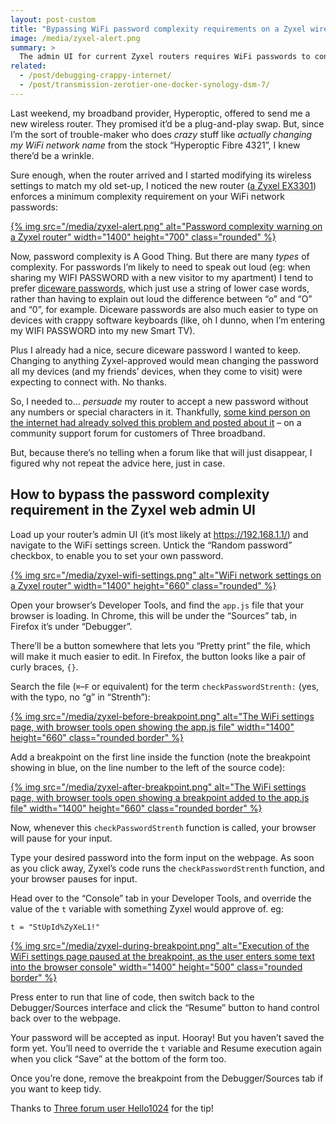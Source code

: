 ```yaml
---
layout: post-custom
title: "Bypassing WiFi password complexity requirements on a Zyxel wireless router"
image: /media/zyxel-alert.png
summary: >
  The admin UI for current Zyxel routers requires WiFi passwords to contain letters, numbers, and special characters. If you prefer a different style of password (eg: diceware passwords), you can bypass the complexity requirement with the help of your web browser’s Developer Tools.
related:
  - /post/debugging-crappy-internet/
  - /post/transmission-zerotier-one-docker-synology-dsm-7/
---
```


<div class="container-readable" markdown="1">

Last weekend, my broadband provider, Hyperoptic, offered to send me a new wireless router. They promised it’d be a plug-and-play swap. But, since I’m the sort of trouble-maker who does _crazy_ stuff like _actually changing my WiFi network name_ from the stock “Hyperoptic Fibre 4321”, I knew there’d be a wrinkle.

Sure enough, when the router arrived and I started modifying its wireless settings to match my old set-up, I noticed the new router ([a Zyxel EX3301](https://www.hyperoptic.com/press/posts/hyperoptic-upgrades-hyperhub-router-range-setting-new-standards-in-full-fibre-broadband-technology/)) enforces a minimum complexity requirement on your WiFi network passwords:

<a href="/media/zyxel-alert.png" target="_blank">{% img src="/media/zyxel-alert.png" alt="Password complexity warning on a Zyxel router" width="1400" height="700" class="rounded" %}</a>

Now, password complexity is A Good Thing. But there are many _types_ of complexity. For passwords I’m likely to need to speak out loud (eg: when sharing my WIFI PASSWORD with a new visitor to my apartment) I tend to prefer [diceware passwords](https://diceware.dmuth.org/), which just use a string of lower case words, rather than having to explain out loud the difference between “o” and “O” and “0”, for example. Diceware passwords are also much easier to type on devices with crappy software keyboards (like, oh I dunno, when I’m entering my WIFI PASSWORD into my new Smart TV).

Plus I already had a nice, secure diceware password I wanted to keep. Changing to anything Zyxel-approved would mean changing the password all my devices (and my friends’ devices, when they come to visit) were expecting to connect with. No thanks.

So, I needed to… _persuade_ my router to accept a new password without any numbers or special characters in it. Thankfully, [some kind person on the internet had already solved this problem and posted about it](https://community.three.co.uk/t5/Broadband/Issues-with-setting-WPA-key-on-Zyxel-NR5103E-router/m-p/14429) – on a community support forum for customers of Three broadband.

But, because there’s no telling when a forum like that will just disappear, I figured why not repeat the advice here, just in case.

## How to bypass the password complexity requirement in the Zyxel web admin UI

Load up your router’s admin UI (it’s most likely at <https://192.168.1.1/>) and navigate to the WiFi settings screen. Untick the “Random password” checkbox, to enable you to set your own password.

</div>

<div class="container-fluid" style="max-width: 1000px">
    <p>
        <a href="/media/zyxel-wifi-settings.png" target="_blank">{% img src="/media/zyxel-wifi-settings.png" alt="WiFi network settings on a Zyxel router" width="1400" height="660" class="rounded" %}</a>
    </p>
</div>

<div class="container-readable" markdown="1">

Open your browser’s Developer Tools, and find the `app.js` file that your browser is loading. In Chrome, this will be under the “Sources” tab, in Firefox it’s under “Debugger”.

There’ll be a button somewhere that lets you “Pretty print” the file, which will make it much easier to edit. In Firefox, the button looks like a pair of curly braces, `{}`.

Search the file (`⌘`–`F` or equivalent) for the term `checkPasswordStrenth:` (yes, with the typo, no “g” in “Strenth”):

</div>

<div class="container-fluid" style="max-width: 1000px">
    <p>
        <a href="/media/zyxel-before-breakpoint.png" target="_blank">{% img src="/media/zyxel-before-breakpoint.png" alt="The WiFi settings page, with browser tools open showing the app.js file" width="1400" height="660" class="rounded border" %}</a>
    </p>
</div>

<div class="container-readable" markdown="1">

Add a breakpoint on the first line inside the function (note the breakpoint showing in blue, on the line number to the left of the source code):

</div>

<div class="container-fluid" style="max-width: 1000px">
    <p>
        <a href="/media/zyxel-after-breakpoint.png" target="_blank">{% img src="/media/zyxel-after-breakpoint.png" alt="The WiFi settings page, with browser tools open showing a breakpoint added to the app.js file" width="1400" height="660" class="rounded border" %}</a>
    </p>
</div>

<div class="container-readable" markdown="1">

Now, whenever this `checkPasswordStrenth` function is called, your browser will pause for your input.

Type your desired password into the form input on the webpage. As soon as you click away, Zyxel’s code runs the `checkPasswordStrenth` function, and your browser pauses for input.

Head over to the “Console” tab in your Developer Tools, and override the value of the `t` variable with something Zyxel would approve of. eg:

    t = "StUpId%ZyXeL1!"

</div>

<div class="container-fluid" style="max-width: 1000px">
    <p>
        <a href="/media/zyxel-during-breakpoint.png" target="_blank">{% img src="/media/zyxel-during-breakpoint.png" alt="Execution of the WiFi settings page paused at the breakpoint, as the user enters some text into the browser console" width="1400" height="500" class="rounded border" %}</a>
    </p>
</div>

<div class="container-readable" markdown="1">

Press enter to run that line of code, then switch back to the Debugger/Sources interface and click the “Resume” button to hand control back over to the webpage.

Your password will be accepted as input. Hooray! But you haven’t saved the form yet. You’ll need to override the `t` variable and Resume execution again when you click “Save” at the bottom of the form too.

Once you’re done, remove the breakpoint from the Debugger/Sources tab if you want to keep tidy.

Thanks to [Three forum user Hello1024](https://community.three.co.uk/t5/Broadband/Issues-with-setting-WPA-key-on-Zyxel-NR5103E-router/m-p/14429) for the tip!

</div>
